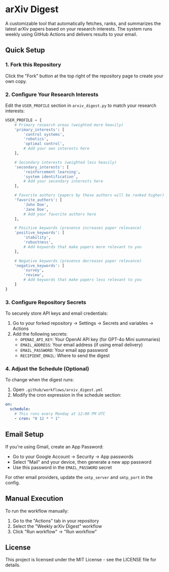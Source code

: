 # arXiv Digest

A customizable tool that automatically fetches, ranks, and summarizes the latest arXiv papers based on your research interests. The system runs weekly using GitHub Actions and delivers results to your email.

## Quick Setup

### 1. Fork this Repository

Click the "Fork" button at the top right of the repository page to create your own copy.

### 2. Configure Your Research Interests

Edit the `USER_PROFILE` section in `arxiv_digest.py` to match your research interests:

```python
USER_PROFILE = {
    # Primary research areas (weighted more heavily)
    'primary_interests': [
        'control systems',
        'robotics',
        'optimal control',
        # Add your own interests here
    ],

    # Secondary interests (weighted less heavily)
    'secondary_interests': [
        'reinforcement learning',
        'system identification',
        # Add your secondary interests here
    ],

    # Favorite authors (papers by these authors will be ranked higher)
    'favorite_authors': [
        'John Doe',
        'Jane Doe',
        # Add your favorite authors here
    ],

    # Positive keywords (presence increases paper relevance)
    'positive_keywords': [
        'stability',
        'robustness',
        # Add keywords that make papers more relevant to you
    ],

    # Negative keywords (presence decreases paper relevance)
    'negative_keywords': [
        'survey',
        'review',
        # Add keywords that make papers less relevant to you
    ]
}
```

### 3. Configure Repository Secrets

To securely store API keys and email credentials:

1. Go to your forked repository → Settings → Secrets and variables → Actions
2. Add the following secrets:
   - `OPENAI_API_KEY`: Your OpenAI API key (for GPT-4o Mini summaries)
   - `EMAIL_ADDRESS`: Your email address (if using email delivery)
   - `EMAIL_PASSWORD`: Your email app password
   - `RECIPIENT_EMAIL`: Where to send the digest

### 4. Adjust the Schedule (Optional)

To change when the digest runs:

1. Open `.github/workflows/arxiv_digest.yml`
2. Modify the cron expression in the schedule section:

```yaml
on:
  schedule:
    # This runs every Monday at 12:00 PM UTC
    - cron: "0 12 * * 1"
```

## Email Setup

If you're using Gmail, create an App Password:

- Go to your Google Account → Security → App passwords
- Select "Mail" and your device, then generate a new app password
- Use this password in the `EMAIL_PASSWORD` secret

For other email providers, update the `smtp_server` and `smtp_port` in the config.

## Manual Execution

To run the workflow manually:

1. Go to the "Actions" tab in your repository
2. Select the "Weekly arXiv Digest" workflow
3. Click "Run workflow" → "Run workflow"

## License

This project is licensed under the MIT License - see the LICENSE file for details.
